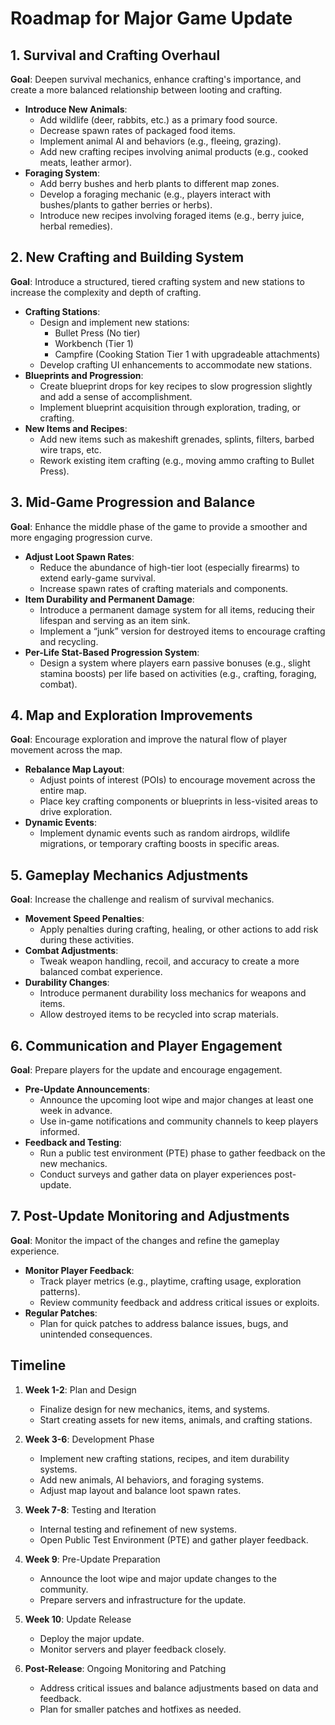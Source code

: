 # Roadmap for Major Game Update

## 1. Survival and Crafting Overhaul
**Goal**: Deepen survival mechanics, enhance crafting's importance, and create a more balanced relationship between looting and crafting.
- **Introduce New Animals**:
  - Add wildlife (deer, rabbits, etc.) as a primary food source.
  - Decrease spawn rates of packaged food items.
  - Implement animal AI and behaviors (e.g., fleeing, grazing).
  - Add new crafting recipes involving animal products (e.g., cooked meats, leather armor).
- **Foraging System**:
  - Add berry bushes and herb plants to different map zones.
  - Develop a foraging mechanic (e.g., players interact with bushes/plants to gather berries or herbs).
  - Introduce new recipes involving foraged items (e.g., berry juice, herbal remedies).

## 2. New Crafting and Building System
**Goal**: Introduce a structured, tiered crafting system and new stations to increase the complexity and depth of crafting.
- **Crafting Stations**:
  - Design and implement new stations:
    - Bullet Press (No tier)
    - Workbench (Tier 1)
    - Campfire (Cooking Station Tier 1 with upgradeable attachments)
  - Develop crafting UI enhancements to accommodate new stations.
- **Blueprints and Progression**:
  - Create blueprint drops for key recipes to slow progression slightly and add a sense of accomplishment.
  - Implement blueprint acquisition through exploration, trading, or crafting.
- **New Items and Recipes**:
  - Add new items such as makeshift grenades, splints, filters, barbed wire traps, etc.
  - Rework existing item crafting (e.g., moving ammo crafting to Bullet Press).

## 3. Mid-Game Progression and Balance
**Goal**: Enhance the middle phase of the game to provide a smoother and more engaging progression curve.
- **Adjust Loot Spawn Rates**:
  - Reduce the abundance of high-tier loot (especially firearms) to extend early-game survival.
  - Increase spawn rates of crafting materials and components.
- **Item Durability and Permanent Damage**:
  - Introduce a permanent damage system for all items, reducing their lifespan and serving as an item sink.
  - Implement a “junk” version for destroyed items to encourage crafting and recycling.
- **Per-Life Stat-Based Progression System**:
  - Design a system where players earn passive bonuses (e.g., slight stamina boosts) per life based on activities (e.g., crafting, foraging, combat).

## 4. Map and Exploration Improvements
**Goal**: Encourage exploration and improve the natural flow of player movement across the map.
- **Rebalance Map Layout**:
  - Adjust points of interest (POIs) to encourage movement across the entire map.
  - Place key crafting components or blueprints in less-visited areas to drive exploration.
- **Dynamic Events**:
  - Implement dynamic events such as random airdrops, wildlife migrations, or temporary crafting boosts in specific areas.

## 5. Gameplay Mechanics Adjustments
**Goal**: Increase the challenge and realism of survival mechanics.
- **Movement Speed Penalties**:
  - Apply penalties during crafting, healing, or other actions to add risk during these activities.
- **Combat Adjustments**:
  - Tweak weapon handling, recoil, and accuracy to create a more balanced combat experience.
- **Durability Changes**:
  - Introduce permanent durability loss mechanics for weapons and items.
  - Allow destroyed items to be recycled into scrap materials.

## 6. Communication and Player Engagement
**Goal**: Prepare players for the update and encourage engagement.
- **Pre-Update Announcements**:
  - Announce the upcoming loot wipe and major changes at least one week in advance.
  - Use in-game notifications and community channels to keep players informed.
- **Feedback and Testing**:
  - Run a public test environment (PTE) phase to gather feedback on the new mechanics.
  - Conduct surveys and gather data on player experiences post-update.

## 7. Post-Update Monitoring and Adjustments
**Goal**: Monitor the impact of the changes and refine the gameplay experience.
- **Monitor Player Feedback**:
  - Track player metrics (e.g., playtime, crafting usage, exploration patterns).
  - Review community feedback and address critical issues or exploits.
- **Regular Patches**:
  - Plan for quick patches to address balance issues, bugs, and unintended consequences.

## Timeline

1. **Week 1-2**: Plan and Design
   - Finalize design for new mechanics, items, and systems.
   - Start creating assets for new items, animals, and crafting stations.

2. **Week 3-6**: Development Phase
   - Implement new crafting stations, recipes, and item durability systems.
   - Add new animals, AI behaviors, and foraging systems.
   - Adjust map layout and balance loot spawn rates.

3. **Week 7-8**: Testing and Iteration
   - Internal testing and refinement of new systems.
   - Open Public Test Environment (PTE) and gather player feedback.

4. **Week 9**: Pre-Update Preparation
   - Announce the loot wipe and major update changes to the community.
   - Prepare servers and infrastructure for the update.

5. **Week 10**: Update Release
   - Deploy the major update.
   - Monitor servers and player feedback closely.

6. **Post-Release**: Ongoing Monitoring and Patching
   - Address critical issues and balance adjustments based on data and feedback.
   - Plan for smaller patches and hotfixes as needed.
